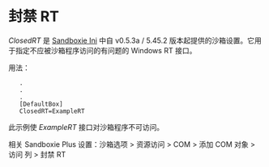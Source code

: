 # 封禁 RT

_ClosedRT_ 是 [Sandboxie Ini](SandboxieIni.md) 中自 v0.5.3a / 5.45.2 版本起提供的沙箱设置。它用于指定不应被沙箱程序访问的有问题的 Windows RT 接口。

用法：
```
   .
   .
   .
   [DefaultBox]
   ClosedRT=ExampleRT
```

此示例使 _ExampleRT_ 接口对沙箱程序不可访问。

相关 Sandboxie Plus 设置：沙箱选项 > 资源访问 > COM > 添加 COM 对象 > 访问 列 > 封禁 RT
